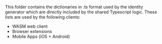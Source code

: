 This folder contains the dictionaries in .ts format used by the identity generator
which are directly included by the shared Typescript logic. These lists are used by the following clients:

- WASM web client
- Browser extensions
- Mobile Apps (iOS + Android)
